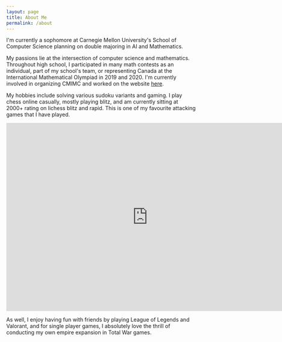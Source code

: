 ```yaml
---
layout: page
title: About Me
permalink: /about
---
```

I'm currently a sophomore at Carnegie Mellon University's School of Computer Science planning on double majoring in AI and Mathematics. 

My passions lie at the intersection of computer science and mathematics. Throughout high school, I participated in many math contests as an individual, part of my school's team, or representing Canada at the International Mathematical Olympiad in 2019 and 2020. I'm currently involved in organizing CMIMC and worked on the website [here](https://cmimcprogramming.org/).

My hobbies include solving various sudoku variants and gaming. I play chess online casually, mostly playing blitz, and am currently sitting at 2000+ rating on lichess blitz and rapid. This is one of my favourite attacking games that I have played.

<iframe src="https://lichess.org/embed/24gwcRKu/black?theme=auto&bg=auto" width=750 height=500 frameborder=0></iframe>

As well, I enjoy having fun with friends by playing League of Legends and Valorant, and for single player games, I absolutely love the thrill of conducting my own empire expansion in Total War games. 

